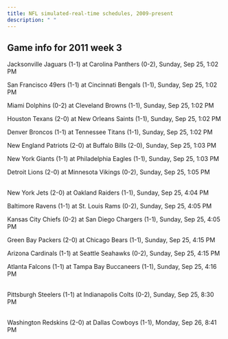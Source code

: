 ```yaml
---
title: NFL simulated-real-time schedules, 2009-present
description: " "
---
```


## Game info for 2011 week 3
Jacksonville Jaguars (1-1) at Carolina Panthers (0-2), Sunday, Sep 25, 1:02 PM

San Francisco 49ers (1-1) at Cincinnati Bengals (1-1), Sunday, Sep 25, 1:02 PM

Miami Dolphins (0-2) at Cleveland Browns (1-1), Sunday, Sep 25, 1:02 PM

Houston Texans (2-0) at New Orleans Saints (1-1), Sunday, Sep 25, 1:02 PM

Denver Broncos (1-1) at Tennessee Titans (1-1), Sunday, Sep 25, 1:02 PM

New England Patriots (2-0) at Buffalo Bills (2-0), Sunday, Sep 25, 1:03 PM

New York Giants (1-1) at Philadelphia Eagles (1-1), Sunday, Sep 25, 1:03 PM

Detroit Lions (2-0) at Minnesota Vikings (0-2), Sunday, Sep 25, 1:05 PM

<br/>New York Jets (2-0) at Oakland Raiders (1-1), Sunday, Sep 25, 4:04 PM

Baltimore Ravens (1-1) at St. Louis Rams (0-2), Sunday, Sep 25, 4:05 PM

Kansas City Chiefs (0-2) at San Diego Chargers (1-1), Sunday, Sep 25, 4:05 PM

Green Bay Packers (2-0) at Chicago Bears (1-1), Sunday, Sep 25, 4:15 PM

Arizona Cardinals (1-1) at Seattle Seahawks (0-2), Sunday, Sep 25, 4:15 PM

Atlanta Falcons (1-1) at Tampa Bay Buccaneers (1-1), Sunday, Sep 25, 4:16 PM

<br/>Pittsburgh Steelers (1-1) at Indianapolis Colts (0-2), Sunday, Sep 25, 8:30 PM

<br/>Washington Redskins (2-0) at Dallas Cowboys (1-1), Monday, Sep 26, 8:41 PM

